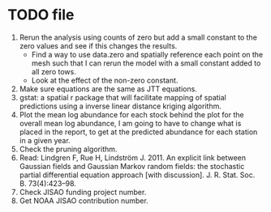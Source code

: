 TODO file
===============================================================================

1. Rerun the analysis using counts of zero but add a small constant to the zero values and see if this changes the results.
    * Find a way to use data.zero and spatially reference each point on the mesh such that I can rerun the model with a small constant added to all zero tows.
    * Look at the effect of the non-zero constant.
2. Make sure equations are the same as JTT equations.
3. gstat: a spatial r package that will facilitate mapping of spatial predictions using a inverse linear distance kriging algorithm.
4. Plot the mean log abundance for each stock behind the plot for the overall mean log abundance, I am going to have to change what is placed in the report, to get at the predicted abundance for each station in a given year.
5. Check the pruning algorithm.
6. Read: Lindgren F, Rue H, Lindström J. 2011. An explicit link between Gaussian fields and Gaussian Markov random fields: the stochastic partial differential equation approach [with discussion]. J. R. Stat. Soc. B. 73(4):423–98.
7. Check JISAO funding project number.
8. Get NOAA JISAO contribution number.
